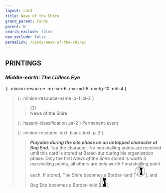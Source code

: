 ```yaml
---
layout: card
title: News of the Shire
grand_parent: Cards
parent: N
search_exclude: false
nav_exclude: false
permalink: /cards/news-of-the-shire/
---
```


## PRINTINGS


### _Middle-earth: The Lidless Eye_

{: .minion-resource .mx-sm-6 .mx-md-8 .mx-lg-10 .mb-4 }
> {: .minion-resource-name .p-1 .pl-2 }
> > <div class="hazard-mp">(3)</div>
> > <div class="card-name">News of the Shire</div>
>
> {: .hazard-classification .pr-2 }
> Permanent-event
>
> {: .minion-resource-text .black-text .p-2 }
> > ***Playable during the site phase on an untapped character at Bag End.*** Tap the character. No marshalling points are received until this card is stored at Barad-dur during his organization phase. Only the first _News of the Shire_ stored is worth 3 marshalling points, all others are only worth 1 marshalling point each. If stored, The Shire becomes a Border-land <nobr>[<img src="/assets/images/border-land.svg">]</nobr>, and Bag End becomes a Border-hold <nobr>[<img src="/assets/images/border-hold.svg">]</nobr>. 
> 
